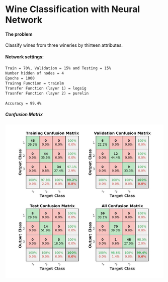 # Wine Classification with Neural Network
#### The problem
Classify wines from three wineries by thirteen attributes. 

#### Network settings:
```
Train = 70%, Validation = 15% and Testing = 15%
Number hidden of nodes = 4 
Epochs = 1000
Trainng Function = trainlm
Transfer Function (layer 1) = logsig
Trasnfer Function (layer 2) = purelin 

Accuracy = 99.4%

``` 

##### Confusion Matrix 
![Alt text](https://github.com/leilamr/wine-mlp/blob/master/all-confusion-matrix.jpg?raw=true? "Confusion Matrix")
